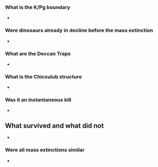 ### What is the K/Pg boundary
* 

### Were dinosaurs already in decline before the mass extinction
* 

### What are the Deccan Traps
* 

### What is the Chicxulub structure
* 

### Was it an instantaneous kill
* 

## What survived and what did not 
* 

### Were all mass extinctions similar
* 
